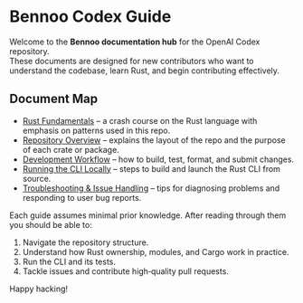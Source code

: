 # Bennoo Codex Guide

Welcome to the **Bennoo documentation hub** for the OpenAI Codex repository.  
These documents are designed for new contributors who want to understand the codebase, learn Rust, and begin contributing effectively.

## Document Map

- [Rust Fundamentals](./rust_fundamentals.md) – a crash course on the Rust language with emphasis on patterns used in this repo.
- [Repository Overview](./repo_overview.md) – explains the layout of the repo and the purpose of each crate or package.
- [Development Workflow](./development_workflow.md) – how to build, test, format, and submit changes.
- [Running the CLI Locally](./run_cli_locally.md) – steps to build and launch the Rust CLI from source.
- [Troubleshooting & Issue Handling](./troubleshooting.md) – tips for diagnosing problems and responding to user bug reports.

Each guide assumes minimal prior knowledge. After reading through them you should be able to:

1. Navigate the repository structure.
2. Understand how Rust ownership, modules, and Cargo work in practice.
3. Run the CLI and its tests.
4. Tackle issues and contribute high‑quality pull requests.

Happy hacking!
